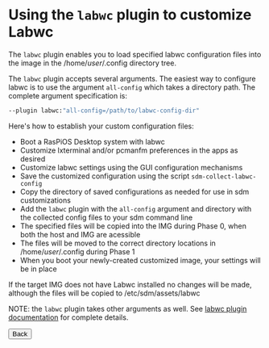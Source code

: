 # Using the `labwc` plugin to customize Labwc

The `labwc` plugin enables you to load specified labwc configuration files into the image in the /home/*user*/.config directory tree.

The `labwc` plugin accepts several arguments. The easiest way to configure labwc is to use the argument `all-config` which takes a directory path. The complete argument specification is:
```sh
--plugin labwc:"all-config=/path/to/labwc-config-dir"
```
Here's how to establish your custom configuration files:

* Boot a RasPiOS Desktop system with labwc
* Customize lxterminal and/or pcmanfm preferences in the apps as desired
* Customize labwc settings using the GUI configuration mechanisms
* Save the customized configuration using the script `sdm-collect-labwc-config`
* Copy the directory of saved configurations as needed for use in sdm customizations
* Add the `labwc` plugin with the `all-config` argument and directory with the collected config files to your sdm command line
* The specified files will be copied into the IMG during Phase 0, when both the host and IMG are acessible
* The files will be moved to the correct directory locations in /home/*user*/.config during Phase 1
* When you boot your newly-created customized image, your settings will be in place

If the target IMG does not have Labwc installed no changes will be made, although the files will be copied to /etc/sdm/assets/labwc

NOTE: the `labwc` plugin takes other arguments as well. See <a href="Docs/Plugins.md#labwc">labwc plugin documentation</a> for complete details.
<br>
<form>
<input type="button" value="Back" onclick="history.back()">
</form>
